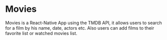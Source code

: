 # Movies
Movies is a React-Native App using the TMDB API, it allows users to search for a film by his name, date, actors etc. Also users can add films to their favorite list or watched movies list.
